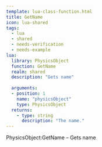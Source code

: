 ```yaml
---
template: lua-class-function.html
title: GetName
icon: lua-shared
tags:
  - lua
  - shared
  - needs-verification
  - needs-example
lua:
  library: PhysicsObject
  function: GetName
  realm: shared
  description: "Gets name"
  
  arguments:
  - position: 1
    name: "physicsObject"
    type: PhysicsObject
  returns:
    - type: string
      description: "The name."
---
```


<div class="lua__search__keywords">
PhysicsObject:GetName &#x2013; Gets name
</div>
